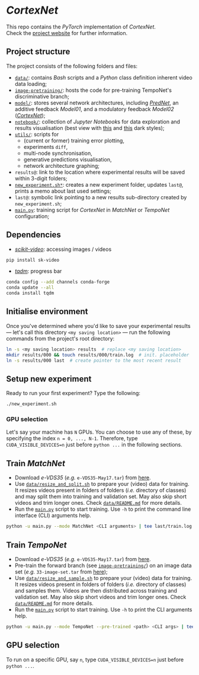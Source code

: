 # *CortexNet*

This repo contains the *PyTorch* implementation of *CortexNet*.  
Check the [project website](https://engineering.purdue.edu/elab/CortexNet/) for further information.

## Project structure

The project consists of the following folders and files:

 - [`data/`](data): contains *Bash* scripts and a *Python* class definition inherent video data loading;
 - [`image-pretraining/`](image-pretraining/): hosts the code for pre-training TempoNet's discriminative branch;
 - [`model/`](model): stores several network architectures, including [*PredNet*](https://coxlab.github.io/prednet/), an additive feedback *Model01*, and a modulatory feedback *Model02* ([*CortexNet*](https://engineering.purdue.edu/elab/CortexNet/));
 - [`notebook/`](notebook): collection of *Jupyter Notebook*s for data exploration and results visualisation (best view with [this](https://userstyles.org/styles/98208/jupyter-notebook-dark-originally-from-ipython) and [this](https://userstyles.org/styles/37035/github-dark) dark styles);
 - [`utils/`](utils): scripts for
   - (current or former) training error plotting,
   - experiments `diff`,
   - multi-node synchronisation,
   - generative predictions visualisation,
   - network architecture graphing;
 - `results@`: link to the location where experimental results will be saved within 3-digit folders;
 - [`new_experiment.sh*`](new_experiment.sh): creates a new experiment folder, updates `last@`, prints a memo about last used settings;
 - `last@`: symbolic link pointing to a new results sub-directory created by `new_experiment.sh`;
 - [`main.py`](main.py): training script for *CortexNet* in *MatchNet* or *TempoNet* configuration;

## Dependencies

 + [*scikit-video*](https://github.com/scikit-video/scikit-video): accessing images / videos

```bash
pip install sk-video
```

 + [*tqdm*](https://github.com/tqdm/tqdm): progress bar

```bash
conda config --add channels conda-forge
conda update --all
conda install tqdm
```

## Initialise environment

Once you've determined where you'd like to save your experimental results — let's call this directory `<my saving location>` — run the following commands from the project's root directory:

```bash
ln -s <my saving location> results  # replace <my saving location>
mkdir results/000 && touch results/000/train.log  # init. placeholder
ln -s results/000 last  # create pointer to the most recent result
```

## Setup new experiment

Ready to run your first experiment?
Type the following:

```bash
./new_experiment.sh
```

### GPU selection

Let's say your machine has `N` GPUs.
You can choose to use any of these, by specifying the index `n = 0, ..., N-1`.
Therefore, type `CUDA_VISIBLE_DEVICES=n` just before `python ...` in the following sections.

## Train *MatchNet*

 + Download *e-VDS35* (*e.g.* `e-VDS35-May17.tar`) from [here](https://engineering.purdue.edu/elab/eVDS/).
 + Use [`data/resize_and_split.sh`](data/resize_and_split.sh) to prepare your (video) data for training.
   It resizes videos present in folders of folders (*i.e.* directory of classes) and may split them into training and validation set.
   May also skip short videos and trim longer ones.
   Check [`data/README.md`](data/README.md#matchnet-mode) for more details.
 + Run the [`main.py`](main.py) script to start training.
   Use `-h` to print the command line interface (CLI) arguments help.

```bash
python -u main.py --mode MatchNet <CLI arguments> | tee last/train.log
```

## Train *TempoNet*

 + Download *e-VDS35* (*e.g.* `e-VDS35-May17.tar`) from [here](https://engineering.purdue.edu/elab/eVDS/).
 + Pre-train the forward branch (see [`image-pretraining/`](image-pretraining)) on an image data set (*e.g.* `33-image-set.tar` from [here](https://engineering.purdue.edu/elab/eVDS/));
 + Use [`data/resize_and_sample.sh`](data/resize_and_sample.sh) to prepare your (video) data for training.
   It resizes videos present in folders of folders (*i.e.* directory of classes) and samples them.
   Videos are then distributed across training and validation set.
   May also skip short videos and trim longer ones.
   Check [`data/README.md`](data/README.md#temponet-mode) for more details.
 + Run the [`main.py`](main.py) script to start training.
   Use `-h` to print the CLI arguments help.

```bash
python -u main.py --mode TempoNet --pre-trained <path> <CLI args> | tee last/train.log
```

## GPU selection

To run on a specific GPU, say `n`, type `CUDA_VISIBLE_DEVICES=n` just before `python ...`.
